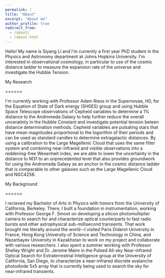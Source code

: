```yaml
---
permalink: /
title: "About"
excerpt: "About me"
author_profile: true
redirect_from: 
  - /about/
  - /about.html
---
```


Hello! My name is Siyang Li and I'm currently a first year PhD student in the Physics and Astronomy department at Johns Hopkins University. I'm interested in observational cosmology, in particular to use of the cosmic distance ladder to measure the expansion rate of the universe and investigate the Hubble Tension. 

My Research

======

I'm currently working with Professor Adam Riess in the Supernovae, H0, for the Equation of State of Dark energy (SH0ES) group and using Hubble Space Telescope observations of Cepheid variables to determine a 1% distance to the Andromeda Galaxy to help further reduce the overall unceratinty in the Hubble Constant and investigate potential tension beteen distance determination methods. Cepheid variables are pulsating stars that have mean magnitudes proportional to the logorithm of their periods and can be used as standard candles to determine extragalactic distances. By using a calibration to the Large Magellenic Cloud that uses the same filter system and combining near-infrared and visible observations into a reddening-free Wesenheit index, we are able to lower the uncertainty in the distance to M31 to an unprecedented level that also provides groundwork for using the Andromeda Galaxy as an anchor in the cosmic distance ladder that is comparable to other galaxies such as the Large Magellenic Cloud and NGC4258.


My Background

======

I recieved my Bachelor of Arts in Physics with honors from the University of California, Berkeley. There, I built a foundation in instrumentation, working with Professor George F. Smoot on developing a silicon photomultiplier camera to search for and characterize optical counterparts to fast radio bursts and other astrophysical sub-millisecond transients. That work brought me literally around the world--I visited Paris Diderot University in France, Hong Kong University of Science and Technology in China, and Nazarbayev University in Kazakhstan to work on my project and collaborate with various researchers. I also spent a summer working with Professor Shelley Wright and Dr. Jerome Maire in the Pulsed All-sky Near-infrared Optical Search for Extraterrestrial Intelligence group at the University of California, San Diego, to characterize a near-infrared discrete avalanche photodiode 5x5 array that is currently being used to search the sky for near-infrared transients.

